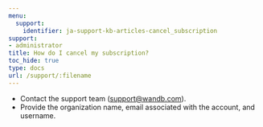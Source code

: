 ```yaml
---
menu:
  support:
    identifier: ja-support-kb-articles-cancel_subscription
support:
- administrator
title: How do I cancel my subscription?
toc_hide: true
type: docs
url: /support/:filename
---
```


- Contact the support team (support@wandb.com).
- Provide the organization name, email associated with the account, and username.